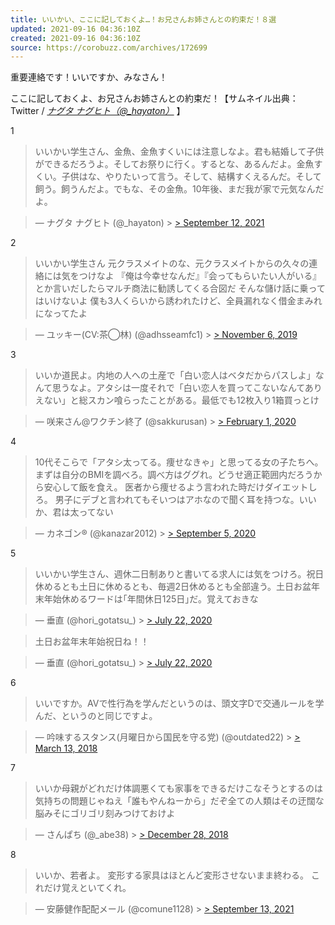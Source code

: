 ```yaml
---
title: いいかい、ここに記しておくよ…！お兄さんお姉さんとの約束だ！８選
updated: 2021-09-16 04:36:10Z
created: 2021-09-16 04:36:10Z
source: https://corobuzz.com/archives/172699
---
```


重要連絡です！いいですか、みなさん！

ここに記しておくよ、お兄さんお姉さんとの約束だ！【サムネイル出典：Twitter / [*ナグタ ナグヒト（@_hayaton）*](https://twitter.com/_hayaton) 】

1

> いいかい学生さん、金魚、金魚すくいには注意しなよ。君も結婚して子供ができるだろうよ。そしてお祭りに行く。するとな、あるんだよ。金魚すくい。子供はな、やりたいって言う。そして、結構すくえるんだ。そして飼う。飼うんだよ。でもな、その金魚。10年後、まだ我が家で元気なんだよ。

> — ナグタ ナグヒト (@_hayaton) > [> September 12, 2021](https://twitter.com/_hayaton/status/1437194601412976642?ref_src=twsrc%5Etfw)

2
> いいかい学生さん
> 元クラスメイトのな、元クラスメイトからの久々の連絡には気をつけなよ
> 『俺は今幸せなんだ』『会ってもらいたい人がいる』とか言いだしたらマルチ商法に勧誘してくる合図だ
> そんな儲け話に乗ってはいけないよ
> 僕も3人くらいから誘われたけど、全員漏れなく借金まみれになってたよ

> — ユッキー(CV:茶◯林) (@adhsseamfc1) > [> November 6, 2019](https://twitter.com/adhsseamfc1/status/1191918534827208704?ref_src=twsrc%5Etfw)

3

> いいか道民よ。内地の人への土産で「白い恋人はベタだからパスしよ」なんて思うなよ。アタシは一度それで「白い恋人を買ってこないなんてありえない」と総スカン喰らったことがある。最低でも12枚入り1箱買っとけ

> — 咲来さん@ワクチン終了 (@sakkurusan) > [> February 1, 2020](https://twitter.com/sakkurusan/status/1223547107182727168?ref_src=twsrc%5Etfw)

4
> 10代そこらで「アタシ太ってる。痩せなきゃ」と思ってる女の子たちへ。
> まずは自分のBMIを調べろ。調べ方はググれ。どうせ適正範囲内だろうから安心して飯を食え。
> 医者から痩せるよう言われた時だけダイエットしろ。
> 男子にデブと言われてもそいつはアホなので聞く耳を持つな。いいか、君は太ってない

> — カネゴン® (@kanazar2012) > [> September 5, 2020](https://twitter.com/kanazar2012/status/1302233360396218368?ref_src=twsrc%5Etfw)

5

> いいかい学生さん、週休二日制ありと書いてる求人には気をつけろ。祝日休めるとも土日に休めるとも、毎週2日休めるとも全部違う。土日お盆年末年始休めるワードは｢年間休日125日｣だ。覚えておきな

> — 垂直 (@hori_gotatsu_) > [> July 22, 2020](https://twitter.com/hori_gotatsu_/status/1285908432596250624?ref_src=twsrc%5Etfw)

> 土日お盆年末年始祝日ね！！

> — 垂直 (@hori_gotatsu_) > [> July 22, 2020](https://twitter.com/hori_gotatsu_/status/1285909609425723393?ref_src=twsrc%5Etfw)

6
> いいですか。AVで性行為を学んだというのは、頭文字Dで交通ルールを学んだ、というのと同じですよ。

> — 吟味するスタンス(月曜日から国民を守る党) (@outdated22) > [> March 13, 2018](https://twitter.com/outdated22/status/973489312397344768?ref_src=twsrc%5Etfw)

7

> いいか母親がどれだけ体調悪くても家事をできるだけこなそうとするのは気持ちの問題じゃねえ「誰もやんねーから」だぞ全ての人類はその迂闊な脳みそにゴリゴリ刻みつけておけよ

> — さんぱち (@_abe38) > [> December 28, 2018](https://twitter.com/_abe38/status/1078484056742846464?ref_src=twsrc%5Etfw)

8
> いいか、若者よ。
> 変形する家具はほとんど変形させないまま終わる。
> これだけ覚えといてくれ。

> — 安藤健作配配メール (@comune1128) > [> September 13, 2021](https://twitter.com/comune1128/status/1437298934553088002?ref_src=twsrc%5Etfw)